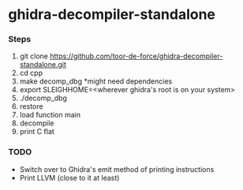# ghidra-decompiler-standalone

### Steps

1. git clone https://github.com/toor-de-force/ghidra-decompiler-standalone.git
2. cd cpp
3. make decomp_dbg *might need dependencies
4. export SLEIGHHOME=<wherever ghidra's root is on your system>
5. ./decomp_dbg
6. restore <absolute path to xml file produced by ghidra>
7. load function main
8. decompile
9. print C flat

### TODO
- Switch over to Ghidra's emit method of printing instructions
- Print LLVM (close to it at least)
